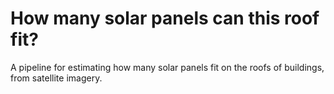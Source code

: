 # How many solar panels can this roof fit?

A pipeline for estimating how many solar panels fit on the roofs of buildings, from satellite imagery.